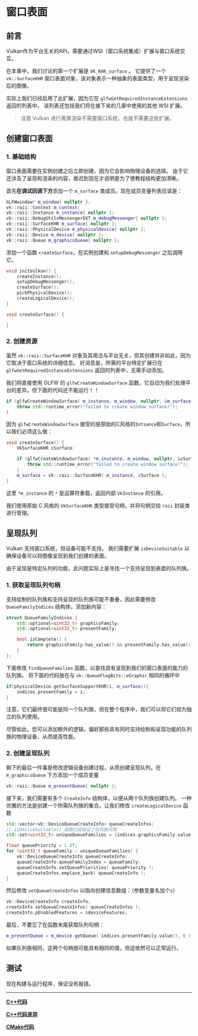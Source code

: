 # **窗口表面**

## **前言**

Vulkan作为平台无关的API，需要通过WSI（窗口系统集成）扩展与窗口系统交互。

在本章中，我们讨论的第一个扩展是 `VK_KHR_surface` 。
它提供了一个 `vk::SurfaceKHR` 窗口表面对象，该对象表示一种抽象的表面类型，用于呈现渲染后的图像。

实际上我们已经启用了此扩展，因为它在 `glfwGetRequiredInstanceExtensions` 返回的列表中。
该列表还包括我们将在接下来的几章中使用的其他 WSI 扩展。

> 注意 Vulkan 进行离屏渲染不需要窗口系统，也就不需要这些扩展。

## **创建窗口表面**

### 1. 基础结构

窗口表面需要在实例创建之后立即创建，因为它会影响物理设备的选择。
由于它还涉及了呈现和渲染的内容，推迟到现在才说明是为了使教程结构更加清晰。

首先**在调试回调下方**添加一个 `m_surface` 类成员。现在成员变量列表应该是：

```cpp
GLFWwindow* m_window{ nullptr };
vk::raii::Context m_context;
vk::raii::Instance m_instance{ nullptr };
vk::raii::DebugUtilsMessengerEXT m_debugMessenger{ nullptr };
vk::raii::SurfaceKHR m_surface{ nullptr };
vk::raii::PhysicalDevice m_physicalDevice{ nullptr };
vk::raii::Device m_device{ nullptr };
vk::raii::Queue m_graphicsQueue{ nullptr };
```

添加一个函数 `createSurface`，在实例创建和 `setupDebugMessenger` 之后调用它。

```cpp
void initVulkan() {
    createInstance();
    setupDebugMessenger();
    createSurface();
    pickPhysicalDevice();
    createLogicalDevice();
}

void createSurface() {

}
```

### 2. 创建资源

虽然 `vk::raii::SurfaceKHR` 对象及其用法与平台无关，但其创建并非如此，因为它取决于窗口系统的详细信息。
好消息是，所需的平台特定扩展已在 `glfwGetRequiredInstanceExtensions` 返回的列表中，无需手动添加。

我们将直接使用 GLFW 的 `glfwCreateWindowSurface` 函数，它自动为我们处理平台的差异。但下面的代码还不能运行！！

```cpp
if (glfwCreateWindowSurface( m_instance, m_window, nullptr, &m_surface) != VK_SUCCESS) {
    throw std::runtime_error("failed to create window surface!");
}
```

因为 `glfwCreateWindowSurface` 接受的是原始的C风格的`Intsance`和`Surface`，所以我们必须这么做：

```cpp
void createSurface() {
    VkSurfaceKHR cSurface;

    if (glfwCreateWindowSurface( *m_instance, m_window, nullptr, &cSurface ) != VK_SUCCESS) {
        throw std::runtime_error("failed to create window surface!");
    }
    m_surface = vk::raii::SurfaceKHR( m_instance, cSurface );
}
```

这里 `*m_instance` 的 `*` 是运算符重载，返回内部 `VkInstance` 的引用。  

我们使用原始 C 风格的 `VkSurfaceKHR` 类型接受句柄，并将句柄交给 `raii` 封装类进行管理。

## **呈现队列**

Vulkan 支持窗口系统，但设备可能不支持。
我们需要扩展 `isDeviceSuitable` 以确保设备可以将图像呈现到我们创建的表面。

由于呈现是特定队列的功能，此问题实际上是寻找一个支持呈现到表面的队列族。

### 1. 获取呈现队列句柄

支持绘制的队列族和支持呈现的队列族可能不重叠，因此需要修改 `QueueFamilyIndices` 结构体，添加新内容：

```cpp
struct QueueFamilyIndices {
    std::optional<uint32_t> graphicsFamily;
    std::optional<uint32_t> presentFamily;

    bool isComplete() {
        return graphicsFamily.has_value() && presentFamily.has_value();
    }
};
```

下面修改 `findQueueFamilies` 函数，以查找具有呈现到我们的窗口表面的能力的队列族。
将下面的代码放在与 `vk::QueueFlagBits::eGraphic` 相同的循环中

```cpp
if(physicalDevice.getSurfaceSupportKHR(i, m_surface)){
    indices.presentFamily = i;
}
```

注意，它们最终很可能是同一个队列族，但在整个程序中，我们可以将它们视为独立的队列使用。  

尽管如此，您可以添加额外的逻辑，偏好那些具有同时支持绘制和呈现功能的队列族的物理设备，从而提高性能。

### 2. 创建呈现队列

剩下的最后一件事是修改逻辑设备创建过程，从而创建呈现队列。在 `m_graphicsQueue` 下方添加一个成员变量

```cpp
vk::raii::Queue m_presentQueue{ nullptr };
```

接下来，我们需要有多个 `CreateInfo` 结构体，以便从两个队列族创建队列。
一种优雅的方法是创建一个所需队列族的集合。让我们修改 `createLogicalDevice` 函数

```cpp
std::vector<vk::DeviceQueueCreateInfo> queueCreateInfos;
// isDeviceSuitable() 函数已经保证了队列族可用
std::set<uint32_t> uniqueQueueFamilies = {indices.graphicsFamily.value(), indices.presentFamily.value()};

float queuePriority = 1.0f;
for (uint32_t queueFamily : uniqueQueueFamilies) {
    vk::DeviceQueueCreateInfo queueCreateInfo;
    queueCreateInfo.queueFamilyIndex = queueFamily;
    queueCreateInfo.setQueuePriorities( queuePriority );
    queueCreateInfos.emplace_back( queueCreateInfo );
}
```

然后修改 `setQueueCreateInfos` 以指向创建信息数组：（参数变量名加个`s`）

```cpp
vk::DeviceCreateInfo createInfo;
createInfo.setQueueCreateInfos( queueCreateInfos );
createInfo.pEnabledFeatures = &deviceFeatures;
```

最后，不要忘了在函数末尾获取队列句柄：

```cpp
m_presentQueue = m_device.getQueue( indices.presentFamily.value(), 0 );
```

如果队列族相同，这两个句柄很可能具有相同的值，但这依然可以正常运行。

## **测试**

现在构建与运行程序，保证没有报错。

---

**[C++代码](../../codes/01/10_surface/main.cpp)**

**[C++代码差异](../../codes/01/10_surface/main.diff)**

**[CMake代码](../../codes/01/00_base/CMakeLists.txt)**
